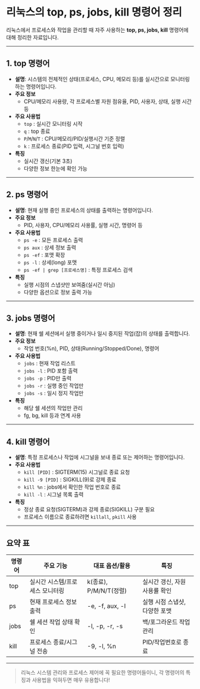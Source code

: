 
# 리눅스의 top, ps, jobs, kill 명령어 정리

리눅스에서 프로세스와 작업을 관리할 때 자주 사용하는 **top, ps, jobs, kill** 명령어에 대해 정리한 자료입니다.

---

## 1. top 명령어

- **설명**: 시스템의 전체적인 상태(프로세스, CPU, 메모리 등)를 실시간으로 모니터링하는 명령어입니다.
- **주요 정보**
  - CPU/메모리 사용량, 각 프로세스별 자원 점유율, PID, 사용자, 상태, 실행 시간 등
- **주요 사용법**
  - `top` : 실시간 모니터링 시작
  - `q` : top 종료
  - `P`/`M`/`N`/`T` : CPU/메모리/PID/실행시간 기준 정렬
  - `k` : 프로세스 종료(PID 입력, 시그널 번호 입력)
- **특징**
  - 실시간 갱신(기본 3초)
  - 다양한 정보 한눈에 확인 가능

---

## 2. ps 명령어

- **설명**: 현재 실행 중인 프로세스의 상태를 출력하는 명령어입니다.
- **주요 정보**
  - PID, 사용자, CPU/메모리 사용률, 실행 시간, 명령어 등
- **주요 사용법**
  - `ps -e` : 모든 프로세스 출력
  - `ps aux` : 상세 정보 출력
  - `ps -ef` : 포맷 확장
  - `ps -l` : 상세(long) 포맷
  - `ps -ef | grep [프로세스명]` : 특정 프로세스 검색
- **특징**
  - 실행 시점의 스냅샷만 보여줌(실시간 아님)
  - 다양한 옵션으로 정보 출력 가능

---

## 3. jobs 명령어

- **설명**: 현재 쉘 세션에서 실행 중이거나 일시 중지된 작업(잡)의 상태를 출력합니다.
- **주요 정보**
  - 작업 번호(%n), PID, 상태(Running/Stopped/Done), 명령어
- **주요 사용법**
  - `jobs` : 현재 작업 리스트
  - `jobs -l` : PID 포함 출력
  - `jobs -p` : PID만 출력
  - `jobs -r` : 실행 중인 작업만
  - `jobs -s` : 일시 정지 작업만
- **특징**
  - 해당 쉘 세션의 작업만 관리
  - fg, bg, kill 등과 연계 사용

---

## 4. kill 명령어

- **설명**: 특정 프로세스나 작업에 시그널을 보내 종료 또는 제어하는 명령어입니다.
- **주요 사용법**
  - `kill [PID]` : SIGTERM(15) 시그널로 종료 요청
  - `kill -9 [PID]` : SIGKILL(9)로 강제 종료
  - `kill %n` : jobs에서 확인한 작업 번호로 종료
  - `kill -l` : 시그널 목록 출력
- **특징**
  - 정상 종료 요청(SIGTERM)과 강제 종료(SIGKILL) 구분 필요
  - 프로세스 이름으로 종료하려면 `killall`, `pkill` 사용

---

## 요약 표

| 명령어 | 주요 기능                | 대표 옵션/활용               | 특징                        |
|--------|-------------------------|------------------------------|-----------------------------|
| top    | 실시간 시스템/프로세스 모니터링 | k(종료), P/M/N/T(정렬)        | 실시간 갱신, 자원 사용률 확인 |
| ps     | 현재 프로세스 정보 출력         | -e, -f, aux, -l              | 실행 시점 스냅샷, 다양한 포맷 |
| jobs   | 쉘 세션 작업 상태 확인         | -l, -p, -r, -s               | 백/포그라운드 작업 관리      |
| kill   | 프로세스 종료/시그널 전송      | -9, -l, %n                   | PID/작업번호로 종료          |

---

> 리눅스 시스템 관리와 프로세스 제어에 꼭 필요한 명령어들이니, 각 명령어의 특징과 사용법을 익혀두면 매우 유용합니다!
```
